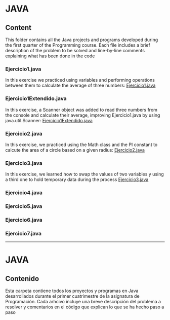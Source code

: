 # JAVA

## Content

This folder contains all the Java projects and programs developed during the first quarter of the Programming course. Each file includes a brief description of the problem to 
be solved and line-by-line comments explaining what has been done in the code 


### Ejercicio1.java
In this exercise we practiced using variables and performing operations between them to calculate the average of three numbers: [Ejercicio1.java](Ejercicio1.java)

### Ejercicio1Extendido.java
In this exercise, a Scanner object was added to read three numbers from the console and calculate their average, improving Ejercicio1.java by using java.util.Scanner: 
[Ejercicio1Extendido.java](Ejercicio1Extendido.java)

### Ejercicio2.java
In this exercise, we practiced using the Math class and the PI constant to calcute the area of a circle based on a given radius: [Ejercicio2.java](Ejercicio2.java)

### Ejercicio3.java
In this exercise, we learned how to swap the values of two variables y using a third one to hold temporary data during the process [Ejercicio3.java](Ejercicio3.java)

### Ejercicio4.java

### Ejercicio5.java

### Ejercicio6.java

### Ejercicio7.java

------------

# JAVA

## Contenido

Esta carpeta contiene todos los proyectos y programas en Java desarrollados durante el primer cuatrimestre de la asignatura de Programación. Cada arhcivo incluye una breve descripción del 
problema a resolver y comentarios en el código que explican lo que se ha hecho paso a paso
